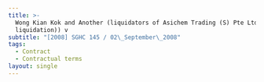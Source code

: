 ```yaml
---
title: >-
  Wong Kian Kok and Another (liquidators of Asichem Trading (S) Pte Ltd (in
  liquidation)) v
subtitle: "[2008] SGHC 145 / 02\_September\_2008"
tags:
  - Contract
  - Contractual terms
layout: single
---
```


